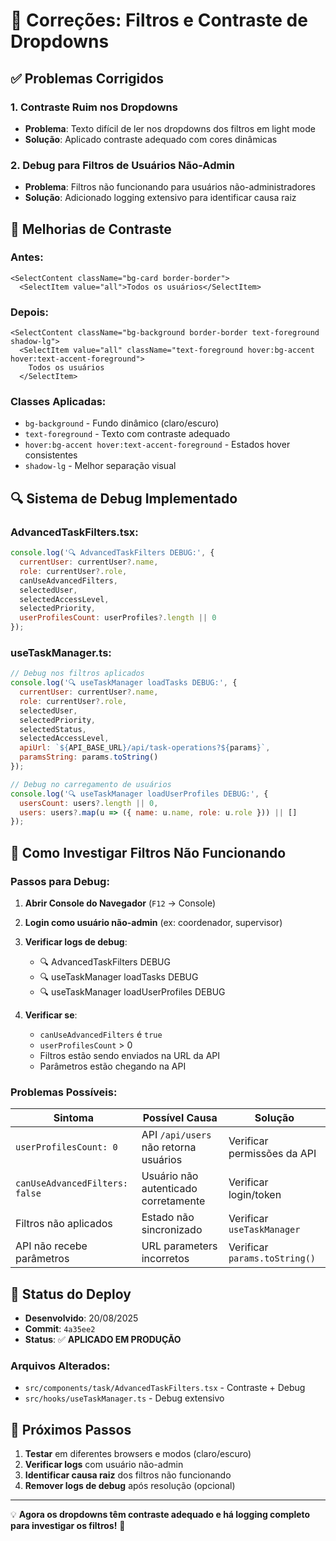 # 🔧 Correções: Filtros e Contraste de Dropdowns

## ✅ Problemas Corrigidos

### 1. **Contraste Ruim nos Dropdowns** 
- **Problema**: Texto difícil de ler nos dropdowns dos filtros em light mode
- **Solução**: Aplicado contraste adequado com cores dinâmicas

### 2. **Debug para Filtros de Usuários Não-Admin**
- **Problema**: Filtros não funcionando para usuários não-administradores  
- **Solução**: Adicionado logging extensivo para identificar causa raiz

## 🎨 Melhorias de Contraste

### **Antes**:
```tsx
<SelectContent className="bg-card border-border">
  <SelectItem value="all">Todos os usuários</SelectItem>
```

### **Depois**:
```tsx
<SelectContent className="bg-background border-border text-foreground shadow-lg">
  <SelectItem value="all" className="text-foreground hover:bg-accent hover:text-accent-foreground">
    Todos os usuários
  </SelectItem>
```

### **Classes Aplicadas**:
- `bg-background` - Fundo dinâmico (claro/escuro)
- `text-foreground` - Texto com contraste adequado
- `hover:bg-accent hover:text-accent-foreground` - Estados hover consistentes
- `shadow-lg` - Melhor separação visual

## 🔍 Sistema de Debug Implementado

### **AdvancedTaskFilters.tsx**:
```javascript
console.log('🔍 AdvancedTaskFilters DEBUG:', {
  currentUser: currentUser?.name,
  role: currentUser?.role,
  canUseAdvancedFilters,
  selectedUser,
  selectedAccessLevel,
  selectedPriority,
  userProfilesCount: userProfiles?.length || 0
});
```

### **useTaskManager.ts**:
```javascript
// Debug nos filtros aplicados
console.log('🔍 useTaskManager loadTasks DEBUG:', {
  currentUser: currentUser?.name,
  role: currentUser?.role,
  selectedUser,
  selectedPriority,
  selectedStatus,
  selectedAccessLevel,
  apiUrl: `${API_BASE_URL}/api/task-operations?${params}`,
  paramsString: params.toString()
});

// Debug no carregamento de usuários
console.log('🔍 useTaskManager loadUserProfiles DEBUG:', {
  usersCount: users?.length || 0,
  users: users?.map(u => ({ name: u.name, role: u.role })) || []
});
```

## 🧪 Como Investigar Filtros Não Funcionando

### **Passos para Debug**:

1. **Abrir Console do Navegador** (`F12` → Console)

2. **Login como usuário não-admin** (ex: coordenador, supervisor)

3. **Verificar logs de debug**:
   - 🔍 AdvancedTaskFilters DEBUG
   - 🔍 useTaskManager loadTasks DEBUG  
   - 🔍 useTaskManager loadUserProfiles DEBUG

4. **Verificar se**:
   - `canUseAdvancedFilters` é `true`
   - `userProfilesCount` > 0
   - Filtros estão sendo enviados na URL da API
   - Parâmetros estão chegando na API

### **Problemas Possíveis**:

| Sintoma | Possível Causa | Solução |
|---------|----------------|---------|
| `userProfilesCount: 0` | API `/api/users` não retorna usuários | Verificar permissões da API |
| `canUseAdvancedFilters: false` | Usuário não autenticado corretamente | Verificar login/token |
| Filtros não aplicados | Estado não sincronizado | Verificar `useTaskManager` |
| API não recebe parâmetros | URL parameters incorretos | Verificar `params.toString()` |

## 🚀 Status do Deploy

- **Desenvolvido**: 20/08/2025
- **Commit**: `4a35ee2`
- **Status**: ✅ **APLICADO EM PRODUÇÃO**

### **Arquivos Alterados**:
- `src/components/task/AdvancedTaskFilters.tsx` - Contraste + Debug
- `src/hooks/useTaskManager.ts` - Debug extensivo

## 🔄 Próximos Passos

1. **Testar** em diferentes browsers e modos (claro/escuro)
2. **Verificar logs** com usuário não-admin
3. **Identificar causa raiz** dos filtros não funcionando
4. **Remover logs de debug** após resolução (opcional)

---

💡 **Agora os dropdowns têm contraste adequado e há logging completo para investigar os filtros!** 🎯
